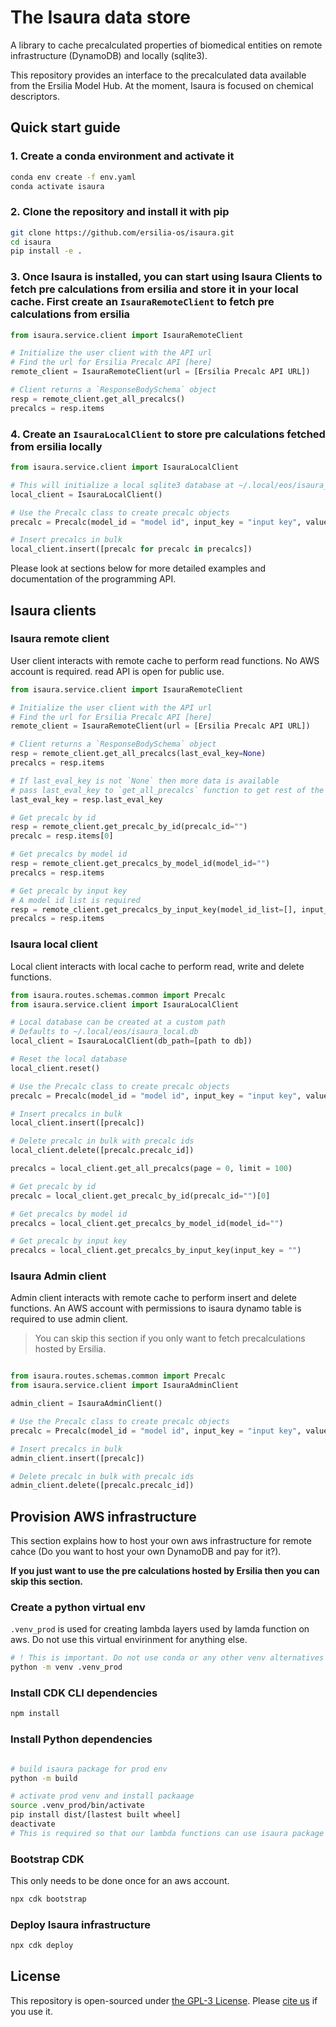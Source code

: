 # The Isaura data store

A library to cache precalculated properties of biomedical entities on remote infrastructure (DynamoDB) and locally (sqlite3).

This repository provides an interface to the precalculated data available from the Ersilia Model Hub. At the moment, Isaura is focused on chemical descriptors.

## Quick start guide

### 1. Create a conda environment and activate it

```bash
conda env create -f env.yaml
conda activate isaura
```

### 2. Clone the repository and install it with pip

```bash
git clone https://github.com/ersilia-os/isaura.git
cd isaura
pip install -e .
```

### 3. Once Isaura is installed, you can start using Isaura Clients to fetch pre calculations from ersilia and store it in your local cache. First create an `IsauraRemoteClient` to fetch pre calculations from ersilia

```python
from isaura.service.client import IsauraRemoteClient

# Initialize the user client with the API url
# Find the url for Ersilia Precalc API [here]
remote_client = IsauraRemoteClient(url = [Ersilia Precalc API URL])

# Client returns a `ResponseBodySchema` object
resp = remote_client.get_all_precalcs()
precalcs = resp.items
```

### 4. Create an `IsauraLocalClient` to store pre calculations fetched from ersilia locally

```python
from isaura.service.client import IsauraLocalClient

# This will initialize a local sqlite3 database at ~/.local/eos/isaura_local.db
local_client = IsauraLocalClient()

# Use the Precalc class to create precalc objects
precalc = Precalc(model_id = "model id", input_key = "input key", value = {"out" : "model output value"})

# Insert precalcs in bulk
local_client.insert([precalc for precalc in precalcs])
```

Please look at sections below for more detailed examples and documentation of the programming API.

## Isaura clients

### Isaura remote client

User client interacts with remote cache to perform read functions. No AWS account is required. read API is open for public use.

```python
from isaura.service.client import IsauraRemoteClient

# Initialize the user client with the API url
# Find the url for Ersilia Precalc API [here]
remote_client = IsauraRemoteClient(url = [Ersilia Precalc API URL])

# Client returns a `ResponseBodySchema` object
resp = remote_client.get_all_precalcs(last_eval_key=None)
precalcs = resp.items

# If last_eval_key is not `None` then more data is available
# pass last_eval_key to `get_all_precalcs` function to get rest of the data
last_eval_key = resp.last_eval_key

# Get precalc by id
resp = remote_client.get_precalc_by_id(precalc_id="")
precalc = resp.items[0]

# Get precalcs by model id
resp = remote_client.get_precalcs_by_model_id(model_id="")
precalcs = resp.items

# Get precalc by input key
# A model id list is required
resp = remote_client.get_precalcs_by_input_key(model_id_list=[], input_key = "")
precalcs = resp.items
```

### Isaura local client

Local client interacts with local cache to perform read, write and delete functions.

```python
from isaura.routes.schemas.common import Precalc
from isaura.service.client import IsauraLocalClient

# Local database can be created at a custom path
# Defaults to ~/.local/eos/isaura_local.db
local_client = IsauraLocalClient(db_path=[path to db])

# Reset the local database
local_client.reset()

# Use the Precalc class to create precalc objects
precalc = Precalc(model_id = "model id", input_key = "input key", value = {"out" : "model output value"})

# Insert precalcs in bulk
local_client.insert([precalc])

# Delete precalc in bulk with precalc ids
local_client.delete([precalc.precalc_id])

precalcs = local_client.get_all_precalcs(page = 0, limit = 100)

# Get precalc by id
precalc = local_client.get_precalc_by_id(precalc_id="")[0]

# Get precalcs by model id
precalcs = local_client.get_precalcs_by_model_id(model_id="")

# Get precalc by input key
precalcs = local_client.get_precalcs_by_input_key(input_key = "")
```

### Isaura Admin client

Admin client interacts with remote cache to perform insert and delete functions. An AWS account with permissions to isaura dynamo table is required to use admin client.

> You can skip this section if you only want to fetch precalculations hosted by Ersilia.

```python

from isaura.routes.schemas.common import Precalc
from isaura.service.client import IsauraAdminClient

admin_client = IsauraAdminClient()

# Use the Precalc class to create precalc objects
precalc = Precalc(model_id = "model id", input_key = "input key", value = {"out" : "model output value"})

# Insert precalcs in bulk
admin_client.insert([precalc])

# Delete precalc in bulk with precalc ids
admin_client.delete([precalc.precalc_id])
```

## Provision AWS infrastructure

This section explains how to host your own aws infrastructure for remote cahce (Do you want to host your own DynamoDB and pay for it?).

**If you just want to use the pre calculations hosted by Ersilia then you can skip this section.**

### Create a python virtual env

`.venv_prod` is used for creating lambda layers used by lamda function on aws.
Do not use this virtual envirinment for anything else.

```bash
# ! This is important. Do not use conda or any other venv alternatives
python -m venv .venv_prod
```

### Install CDK CLI dependencies

```bash
npm install
```

### Install Python dependencies

```bash

# build isaura package for prod env
python -m build

# activate prod venv and install packaage
source .venv_prod/bin/activate
pip install dist/[lastest built wheel]
deactivate
# This is required so that our lambda functions can use isaura package
```

### Bootstrap CDK

This only needs to be done once for an aws account.

```bash
npx cdk bootstrap
```

### Deploy Isaura infrastructure

```bash
npx cdk deploy
```

## License

This repository is open-sourced under [the GPL-3 License](https://github.com/ersilia-os/ersilia/blob/master/LICENSE). Please [cite us](https://github.com/ersilia-os/ersilia/blob/master/CITATION.cff) if you use it.

